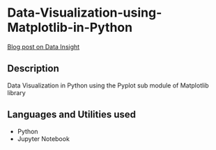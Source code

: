 # Data-Visualization-using-Matplotlib-in-Python

[Blog post on Data Insight](https://www.datainsightonline.com/post/data-visualization-using-matplotlib-in-python)

## Description
Data Visualization in Python using the Pyplot sub module of Matplotlib library

## Languages and Utilities used

* Python
* Jupyter Notebook
